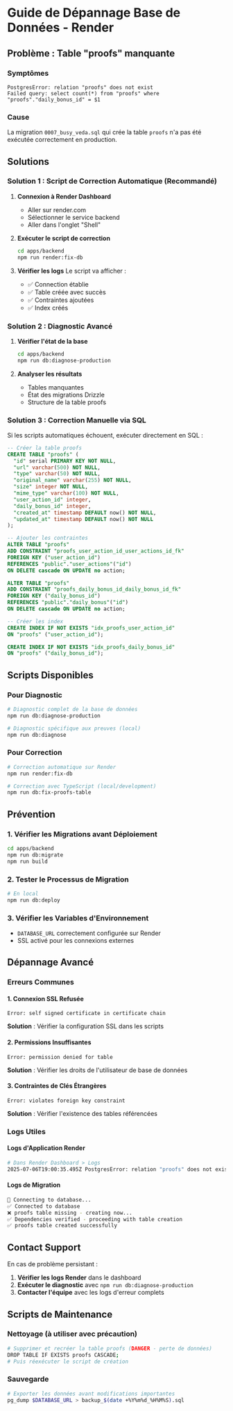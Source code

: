 # Guide de Dépannage Base de Données - Render

## Problème : Table "proofs" manquante

### Symptômes

```
PostgresError: relation "proofs" does not exist
Failed query: select count(*) from "proofs" where "proofs"."daily_bonus_id" = $1
```

### Cause

La migration `0007_busy_veda.sql` qui crée la table `proofs` n'a pas été exécutée correctement en production.

## Solutions

### Solution 1 : Script de Correction Automatique (Recommandé)

1. **Connexion à Render Dashboard**

   - Aller sur render.com
   - Sélectionner le service backend
   - Aller dans l'onglet "Shell"

2. **Exécuter le script de correction**

   ```bash
   cd apps/backend
   npm run render:fix-db
   ```

3. **Vérifier les logs**
   Le script va afficher :
   - ✅ Connection établie
   - ✅ Table créée avec succès
   - ✅ Contraintes ajoutées
   - ✅ Index créés

### Solution 2 : Diagnostic Avancé

1. **Vérifier l'état de la base**

   ```bash
   cd apps/backend
   npm run db:diagnose-production
   ```

2. **Analyser les résultats**
   - Tables manquantes
   - État des migrations Drizzle
   - Structure de la table proofs

### Solution 3 : Correction Manuelle via SQL

Si les scripts automatiques échouent, exécuter directement en SQL :

```sql
-- Créer la table proofs
CREATE TABLE "proofs" (
  "id" serial PRIMARY KEY NOT NULL,
  "url" varchar(500) NOT NULL,
  "type" varchar(50) NOT NULL,
  "original_name" varchar(255) NOT NULL,
  "size" integer NOT NULL,
  "mime_type" varchar(100) NOT NULL,
  "user_action_id" integer,
  "daily_bonus_id" integer,
  "created_at" timestamp DEFAULT now() NOT NULL,
  "updated_at" timestamp DEFAULT now() NOT NULL
);

-- Ajouter les contraintes
ALTER TABLE "proofs"
ADD CONSTRAINT "proofs_user_action_id_user_actions_id_fk"
FOREIGN KEY ("user_action_id")
REFERENCES "public"."user_actions"("id")
ON DELETE cascade ON UPDATE no action;

ALTER TABLE "proofs"
ADD CONSTRAINT "proofs_daily_bonus_id_daily_bonus_id_fk"
FOREIGN KEY ("daily_bonus_id")
REFERENCES "public"."daily_bonus"("id")
ON DELETE cascade ON UPDATE no action;

-- Créer les index
CREATE INDEX IF NOT EXISTS "idx_proofs_user_action_id"
ON "proofs" ("user_action_id");

CREATE INDEX IF NOT EXISTS "idx_proofs_daily_bonus_id"
ON "proofs" ("daily_bonus_id");
```

## Scripts Disponibles

### Pour Diagnostic

```bash
# Diagnostic complet de la base de données
npm run db:diagnose-production

# Diagnostic spécifique aux preuves (local)
npm run db:diagnose
```

### Pour Correction

```bash
# Correction automatique sur Render
npm run render:fix-db

# Correction avec TypeScript (local/development)
npm run db:fix-proofs-table
```

## Prévention

### 1. Vérifier les Migrations avant Déploiement

```bash
cd apps/backend
npm run db:migrate
npm run build
```

### 2. Tester le Processus de Migration

```bash
# En local
npm run db:deploy
```

### 3. Vérifier les Variables d'Environnement

- `DATABASE_URL` correctement configurée sur Render
- SSL activé pour les connexions externes

## Dépannage Avancé

### Erreurs Communes

#### 1. Connexion SSL Refusée

```
Error: self signed certificate in certificate chain
```

**Solution** : Vérifier la configuration SSL dans les scripts

#### 2. Permissions Insuffisantes

```
Error: permission denied for table
```

**Solution** : Vérifier les droits de l'utilisateur de base de données

#### 3. Contraintes de Clés Étrangères

```
Error: violates foreign key constraint
```

**Solution** : Vérifier l'existence des tables référencées

### Logs Utiles

#### Logs d'Application Render

```bash
# Dans Render Dashboard > Logs
2025-07-06T19:00:35.495Z PostgresError: relation "proofs" does not exist
```

#### Logs de Migration

```bash
🔗 Connecting to database...
✅ Connected to database
❌ proofs table missing - creating now...
✅ Dependencies verified - proceeding with table creation
✅ proofs table created successfully
```

## Contact Support

En cas de problème persistant :

1. **Vérifier les logs Render** dans le dashboard
2. **Exécuter le diagnostic** avec `npm run db:diagnose-production`
3. **Contacter l'équipe** avec les logs d'erreur complets

## Scripts de Maintenance

### Nettoyage (à utiliser avec précaution)

```bash
# Supprimer et recréer la table proofs (DANGER - perte de données)
DROP TABLE IF EXISTS proofs CASCADE;
# Puis réexécuter le script de création
```

### Sauvegarde

```bash
# Exporter les données avant modifications importantes
pg_dump $DATABASE_URL > backup_$(date +%Y%m%d_%H%M%S).sql
```
